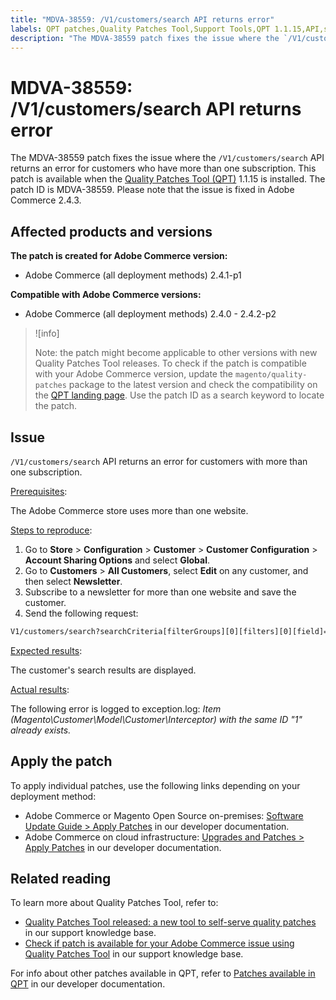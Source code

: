 ```yaml
---
title: "MDVA-38559: /V1/customers/search API returns error"
labels: QPT patches,Quality Patches Tool,Support Tools,QPT 1.1.15,API,subscription,error,Magento,Adobe Commerce,cloud infrastructure,on-premises,2.4.0,2.4.0-p1,2.4.1,2.4.1-p1,2.4.2,2.4.2-p1,2.4.2-p2
description: "The MDVA-38559 patch fixes the issue where the `/V1/customers/search` API returns an error for customers who have more than one subscription. This patch is available when the [Quality Patches Tool (QPT)](https://support.magento.com/hc/en-us/articles/360047139492) 1.1.15 is installed. The patch ID is MDVA-38559. Please note that the issue is fixed in Adobe Commerce 2.4.3."
---
```


# MDVA-38559: /V1/customers/search API returns error

The MDVA-38559 patch fixes the issue where the `/V1/customers/search` API returns an error for customers who have more than one subscription. This patch is available when the [Quality Patches Tool (QPT)](https://support.magento.com/hc/en-us/articles/360047139492) 1.1.15 is installed. The patch ID is MDVA-38559. Please note that the issue is fixed in Adobe Commerce 2.4.3.

## Affected products and versions

**The patch is created for Adobe Commerce version:**

* Adobe Commerce (all deployment methods) 2.4.1-p1

**Compatible with Adobe Commerce versions:**

* Adobe Commerce (all deployment methods) 2.4.0 - 2.4.2-p2

>![info]
>
>Note: the patch might become applicable to other versions with new Quality Patches Tool releases. To check if the patch is compatible with your Adobe Commerce version, update the `magento/quality-patches` package to the latest version and check the compatibility on the [QPT landing page](https://devdocs.magento.com/quality-patches/tool.html#patch-grid). Use the patch ID as a search keyword to locate the patch.

## Issue

`/V1/customers/search` API returns an error for customers with more than one subscription.

<u>Prerequisites</u>:

The Adobe Commerce store uses more than one website.

<u>Steps to reproduce</u>:

1. Go to **Store** > **Configuration** > **Customer** > **Customer Configuration** > **Account Sharing Options** and select **Global**.
1. Go to **Customers** > **All Customers**, select **Edit** on any customer, and then select **Newsletter**.
1. Subscribe to a newsletter for more than one website and save the customer.
1. Send the following request:

```REST API
V1/customers/search?searchCriteria[filterGroups][0][filters][0][field]=email&searchCriteria[filterGroups][0][filters][0][value]=test@example.com&searchCriteria[filterGroups][0][filters][0][conditionType]=eq
```

<u>Expected results</u>:

The customer's search results are displayed.

<u>Actual results</u>:

The following error is logged to exception.log: *Item (Magento\Customer\Model\Customer\Interceptor) with the same ID "1" already exists.*

## Apply the patch

To apply individual patches, use the following links depending on your deployment method:

* Adobe Commerce or Magento Open Source on-premises: [Software Update Guide > Apply Patches](https://devdocs.magento.com/guides/v2.4/comp-mgr/patching/mqp.html) in our developer documentation.
* Adobe Commerce on cloud infrastructure: [Upgrades and Patches > Apply Patches](https://devdocs.magento.com/cloud/project/project-patch.html) in our developer documentation.

## Related reading

To learn more about Quality Patches Tool, refer to:

* [Quality Patches Tool released: a new tool to self-serve quality patches](https://support.magento.com/hc/en-us/articles/360047139492) in our support knowledge base.
* [Check if patch is available for your Adobe Commerce issue using Quality Patches Tool](https://support.magento.com/hc/en-us/articles/360047125252) in our support knowledge base.

For info about other patches available in QPT, refer to [Patches available in QPT](https://devdocs.magento.com/quality-patches/tool.html#patch-grid) in our developer documentation.